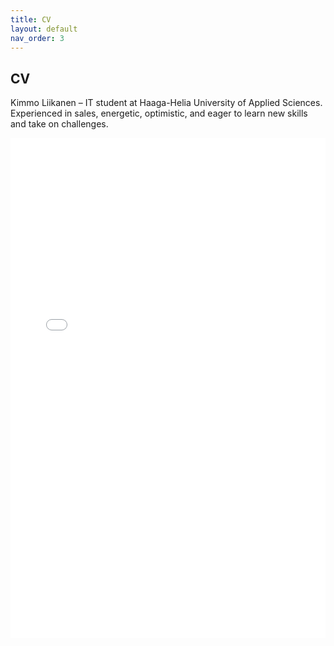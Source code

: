 ```yaml
---
title: CV
layout: default
nav_order: 3
---
```


## CV

Kimmo Liikanen – IT student at Haaga-Helia University of Applied Sciences. Experienced in sales, energetic, optimistic, and eager to learn new skills and take on challenges.

<embed src="Liikanen_Kimmo_CV.pdf" type="application/pdf" width="100%" height="800px" />